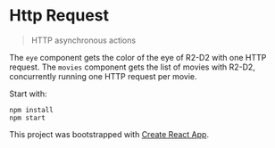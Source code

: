 # Http Request
> HTTP asynchronous actions

The `eye` component gets the color of the eye of R2-D2 with one HTTP request. The `movies` component gets the list of movies with R2-D2, concurrently running one HTTP request per movie.

Start with:
```
npm install
npm start
```

This project was bootstrapped with [Create React App](https://github.com/facebookincubator/create-react-app).
